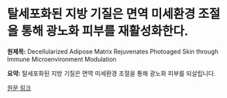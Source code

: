 # 탈세포화된 지방 기질은 면역 미세환경 조절을 통해 광노화 피부를 재활성화한다.

**원제목:** Decellularized Adipose Matrix Rejuvenates Photoaged Skin through Immune Microenvironment Modulation

**요약:** 탈세포화된 지방 기질은 면역 미세환경 조절을 통해 광노화 피부를 되살립니다.

[원문 링크](https://scholar.google.com/scholar_url?url=https://spj.science.org/doi/pdf/10.34133/bmef.0166&hl=ko&sa=X&d=11026312503922737914&ei=6ip1aN-UHa6l6rQPqMOL8Aw&scisig=AAZF9b8PmTv5pEGnzSLan3vvEShI&oi=scholaralrt&hist=BNQUaiIAAAAJ:4393926343879867803:AAZF9b-nymL4ZNR6SET6mfwIDAS0&html=&pos=3&folt=kw-top)
